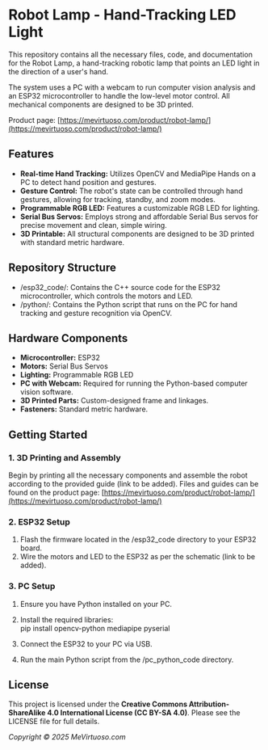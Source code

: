 # **Robot Lamp \- Hand-Tracking LED Light**

This repository contains all the necessary files, code, and documentation for the Robot Lamp, a hand-tracking robotic lamp that points an LED light in the direction of a user's hand.

The system uses a PC with a webcam to run computer vision analysis and an ESP32 microcontroller to handle the low-level motor control. All mechanical components are designed to be 3D printed.

Product page: [https://mevirtuoso.com/product/robot-lamp/](https://mevirtuoso.com/product/robot-lamp/) 

## **Features**

* **Real-time Hand Tracking:** Utilizes OpenCV and MediaPipe Hands on a PC to detect hand position and gestures.  
* **Gesture Control:** The robot's state can be controlled through hand gestures, allowing for tracking, standby, and zoom modes.  
* **Programmable RGB LED:** Features a customizable RGB LED for lighting.  
* **Serial Bus Servos:** Employs strong and affordable Serial Bus servos for precise movement and clean, simple wiring.  
* **3D Printable:** All structural components are designed to be 3D printed with standard metric hardware.

## **Repository Structure**

* /esp32\_code/: Contains the C++ source code for the ESP32 microcontroller, which controls the motors and LED.  
* /python/: Contains the Python script that runs on the PC for hand tracking and gesture recognition via OpenCV.

## **Hardware Components**

* **Microcontroller:** ESP32  
* **Motors:** Serial Bus Servos  
* **Lighting:** Programmable RGB LED  
* **PC with Webcam:** Required for running the Python-based computer vision software.  
* **3D Printed Parts:** Custom-designed frame and linkages.  
* **Fasteners:** Standard metric hardware.

## **Getting Started**

### **1\. 3D Printing and Assembly**

Begin by printing all the necessary components and assemble the robot according to the provided guide (link to be added). Files and guides can be found on the product page: [https://mevirtuoso.com/product/robot-lamp/](https://mevirtuoso.com/product/robot-lamp/) 

### **2\. ESP32 Setup**

1. Flash the firmware located in the /esp32\_code directory to your ESP32 board.  
2. Wire the motors and LED to the ESP32 as per the schematic (link to be added).

### **3\. PC Setup**

1. Ensure you have Python installed on your PC.  
2. Install the required libraries:  
   pip install opencv-python mediapipe pyserial

3. Connect the ESP32 to your PC via USB.  
4. Run the main Python script from the /pc\_python\_code directory.

## **License**

This project is licensed under the **Creative Commons Attribution-ShareAlike 4.0 International License (CC BY-SA 4.0)**. Please see the LICENSE file for full details.

*Copyright © 2025 MeVirtuoso.com*
